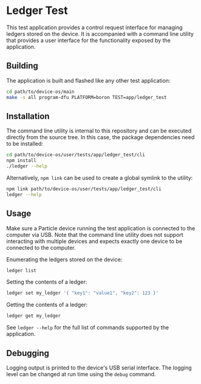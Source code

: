 # Ledger Test

This test application provides a control request interface for managing ledgers stored on the device. It is accompanied with a command line utility that provides a user interface for the functionality exposed by the application.

## Building

The application is built and flashed like any other test application:
```sh
cd path/to/device-os/main
make -s all program-dfu PLATFORM=boron TEST=app/ledger_test
```

## Installation

The command line utility is internal to this repository and can be executed directly from the source tree. In this case, the package dependencies need to be installed:
```sh
cd path/to/device-os/user/tests/app/ledger_test/cli
npm install
./ledger --help
```

Alternatively, `npm link` can be used to create a global symlink to the utility:
```sh
npm link path/to/device-os/user/tests/app/ledger_test/cli
ledger --help
```

## Usage

Make sure a Particle device running the test application is connected to the computer via USB. Note that the command line utility does not support interacting with multiple devices and expects exactly one device to be connected to the computer.

Enumerating the ledgers stored on the device:
```sh
ledger list
```

Setting the contents of a ledger:
```sh
ledger set my_ledger '{ "key1": "value1", "key2": 123 }'
```

Getting the contents of a ledger:
```sh
ledger get my_ledger
```

See `ledger --help` for the full list of commands supported by the application.

## Debugging

Logging output is printed to the device's USB serial interface. The logging level can be changed at run time using the `debug` command.
